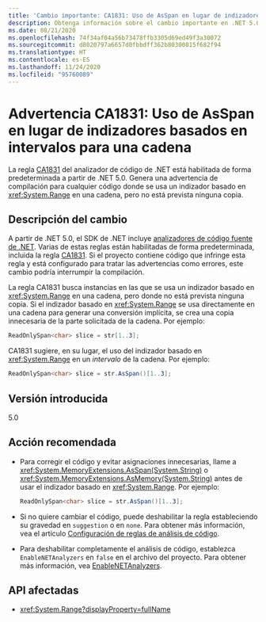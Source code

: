```yaml
---
title: 'Cambio importante: CA1831: Uso de AsSpan en lugar de indizadores basados en intervalos para una cadena'
description: Obtenga información sobre el cambio importante en .NET 5.0 causado por la habilitación de la regla de análisis de código CA1831.
ms.date: 08/21/2020
ms.openlocfilehash: 74f34af04a56b73478ffb3305d69ed49f3a30072
ms.sourcegitcommit: d8020797a6657d0fbbdff362b80300815f682f94
ms.translationtype: HT
ms.contentlocale: es-ES
ms.lasthandoff: 11/24/2020
ms.locfileid: "95760089"
---
```

# <a name="warning-ca1831-use-asspan-instead-of-range-based-indexers-for-string"></a>Advertencia CA1831: Uso de AsSpan en lugar de indizadores basados en intervalos para una cadena

La regla [CA1831](/visualstudio/code-quality/ca1831) del analizador de código de .NET está habilitada de forma predeterminada a partir de .NET 5.0. Genera una advertencia de compilación para cualquier código donde se usa un indizador basado en <xref:System.Range> en una cadena, pero no está prevista ninguna copia.

## <a name="change-description"></a>Descripción del cambio

A partir de .NET 5.0, el SDK de .NET incluye [analizadores de código fuente de .NET](../../../../fundamentals/code-analysis/overview.md). Varias de estas reglas están habilitadas de forma predeterminada, incluida la regla [CA1831](/visualstudio/code-quality/ca1831). Si el proyecto contiene código que infringe esta regla y está configurado para tratar las advertencias como errores, este cambio podría interrumpir la compilación.

La regla CA1831 busca instancias en las que se usa un indizador basado en <xref:System.Range> en una cadena, pero donde no está prevista ninguna copia. Si el indizador basado en <xref:System.Range> se usa directamente en una cadena para generar una conversión implícita, se crea una copia innecesaria de la parte solicitada de la cadena. Por ejemplo:

```csharp
ReadOnlySpan<char> slice = str[1..3];
```

CA1831 sugiere, en su lugar, el uso del indizador basado en <xref:System.Range> en un *intervalo* de la cadena. Por ejemplo:

```csharp
ReadOnlySpan<char> slice = str.AsSpan()[1..3];
```

## <a name="version-introduced"></a>Versión introducida

5.0

## <a name="recommended-action"></a>Acción recomendada

- Para corregir el código y evitar asignaciones innecesarias, llame a <xref:System.MemoryExtensions.AsSpan(System.String)> o <xref:System.MemoryExtensions.AsMemory(System.String)> antes de usar el indizador basado en <xref:System.Range>. Por ejemplo:

  ```csharp
  ReadOnlySpan<char> slice = str.AsSpan()[1..3];
  ```

- Si no quiere cambiar el código, puede deshabilitar la regla estableciendo su gravedad en `suggestion` o en `none`. Para obtener más información, vea el artículo [Configuración de reglas de análisis de código](../../../../fundamentals/productivity/configure-code-analysis-rules.md).

- Para deshabilitar completamente el análisis de código, establezca `EnableNETAnalyzers` en `false` en el archivo del proyecto. Para obtener más información, vea [EnableNETAnalyzers](../../../project-sdk/msbuild-props.md#enablenetanalyzers).

## <a name="affected-apis"></a>API afectadas

- <xref:System.Range?displayProperty=fullName>

<!--

### Affected APIs

- `T:System.Range`

### Category

Code analysis

-->

